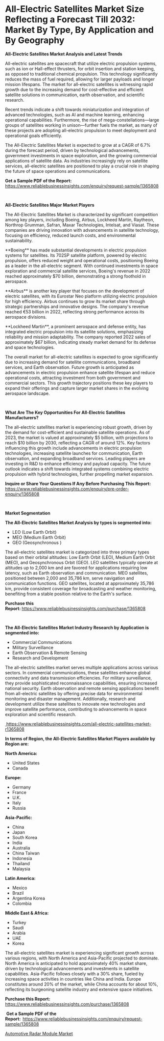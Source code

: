 <p><h1>All-Electric Satellites Market Size Reflecting a Forecast Till 2032: Market By Type, By Application and By Geography</h1></p><p><strong>All-Electric Satellites Market Analysis and Latest Trends</strong></p>
<p><p>All-electric satellites are spacecraft that utilize electric propulsion systems, such as ion or Hall-effect thrusters, for orbit insertion and station keeping, as opposed to traditional chemical propulsion. This technology significantly reduces the mass of fuel required, allowing for larger payloads and longer mission lifespans. The market for all-electric satellites is witnessing rapid growth due to the increasing demand for cost-effective and efficient satellite solutions in communication, earth observation, and scientific research.</p><p>Recent trends indicate a shift towards miniaturization and integration of advanced technologies, such as AI and machine learning, enhancing operational capabilities. Furthermore, the rise of mega-constellations—large groups of satellites working in unison—further fuels the market, as many of these projects are adopting all-electric propulsion to meet deployment and operational goals efficiently.</p><p>The All-Electric Satellites Market is expected to grow at a CAGR of 6.7% during the forecast period, driven by technological advancements, government investments in space exploration, and the growing commercial applications of satellite data. As industries increasingly rely on satellite services, all-electric satellites are positioned to play a crucial role in shaping the future of space operations and communications.</p></p>
<p><strong>Get a Sample PDF of the Report:&nbsp;</strong> <a href="https://www.reliablebusinessinsights.com/enquiry/request-sample/1365808?utm_campaign=3256&utm_medium=2&utm_source=Github&utm_content=ia&utm_term=22032025&utm_id=all-electric-satellites">https://www.reliablebusinessinsights.com/enquiry/request-sample/1365808</a></p>
<p>&nbsp;</p>
<p><strong>All-Electric Satellites Major Market Players</strong></p>
<p><p>The All-Electric Satellites Market is characterized by significant competition among key players, including Boeing, Airbus, Lockheed Martin, Raytheon, Northrop Grumman, Safran, Maxar Technologies, Intelsat, and Viasat. These companies are driving innovation with advancements in satellite technology, focusing on efficiency, reduced launch costs, and environmental sustainability.</p><p>**Boeing** has made substantial developments in electric propulsion systems for satellites. Its 702SP satellite platform, powered by electric propulsion, offers reduced weight and operational costs, positioning Boeing as a leader in the all-electric segment. With continued investments in space exploration and commercial satellite services, Boeing's revenue in 2022 reached approximately $70 billion, demonstrating a strong foothold in aerospace.</p><p>**Airbus** is another key player that focuses on the development of electric satellites, with its Eurostar Neo platform utilizing electric propulsion for high efficiency. Airbus continues to grow its market share through strategic partnerships and innovative designs. The company's revenue reached €53 billion in 2022, reflecting strong performance across its aerospace divisions.</p><p>**Lockheed Martin**, a prominent aerospace and defense entity, has integrated electric propulsion into its satellite solutions, emphasizing reliability and mission adaptability. The company reported 2022 sales of approximately $67 billion, indicating steady market demand for its defense and space technologies.</p><p>The overall market for all-electric satellites is expected to grow significantly due to increasing demand for satellite communications, broadband services, and Earth observation. Future growth is anticipated as advancements in electric propulsion enhance satellite lifespan and reduce operational costs, attracting investment from both government and commercial sectors. This growth trajectory positions these key players to expand their offerings and capture larger market shares in the evolving aerospace landscape.</p></p>
<p>&nbsp;</p>
<p><strong>What Are The Key Opportunities For All-Electric Satellites Manufacturers?</strong></p>
<p><p>The all-electric satellites market is experiencing robust growth, driven by the demand for cost-efficient and sustainable satellite operations. As of 2023, the market is valued at approximately $5 billion, with projections to reach $10 billion by 2030, reflecting a CAGR of around 12%. Key factors influencing this growth include advancements in electric propulsion technologies, increasing satellite launches for communication, Earth observation, and expanding broadband services. Leading players are investing in R&D to enhance efficiency and payload capacity. The future outlook indicates a shift towards integrated systems combining electric propulsion with hybrid technologies, further propelling market expansion.</p></p>
<p><strong>Inquire or Share Your Questions If Any Before Purchasing This Report:</strong> <a href="https://www.reliablebusinessinsights.com/enquiry/pre-order-enquiry/1365808?utm_campaign=3256&utm_medium=2&utm_source=Github&utm_content=ia&utm_term=22032025&utm_id=all-electric-satellites">https://www.reliablebusinessinsights.com/enquiry/pre-order-enquiry/1365808</a></p>
<p>&nbsp;</p>
<p><strong>Market Segmentation</strong></p>
<p><strong>The All-Electric Satellites Market Analysis by types is segmented into:</strong></p>
<p><ul><li>LEO (Low Earth Orbit)</li><li>MEO (Medium Earth Orbit)</li><li>GEO (Geosynchronous )</li></ul></p>
<p><p>The all-electric satellites market is categorized into three primary types based on their orbital altitudes: Low Earth Orbit (LEO), Medium Earth Orbit (MEO), and Geosynchronous Orbit (GEO). LEO satellites typically operate at altitudes up to 2,000 km and are favored for applications requiring low latency, such as Earth observation and communication. MEO satellites, positioned between 2,000 and 35,786 km, serve navigation and communication functions. GEO satellites, located at approximately 35,786 km, provide consistent coverage for broadcasting and weather monitoring, benefiting from a stable position relative to the Earth's surface.</p></p>
<p><strong>Purchase this Report:&nbsp;</strong><a href="https://www.reliablebusinessinsights.com/purchase/1365808?utm_campaign=3256&utm_medium=2&utm_source=Github&utm_content=ia&utm_term=22032025&utm_id=all-electric-satellites">https://www.reliablebusinessinsights.com/purchase/1365808</a></p>
<p>&nbsp;</p>
<p><strong>The All-Electric Satellites Market Industry Research by Application is segmented into:</strong></p>
<p><ul><li>Commercial Communications</li><li>Military Surveillance</li><li>Earth Observation & Remote Sensing</li><li>Research and Development</li></ul></p>
<p><p>The all-electric satellites market serves multiple applications across various sectors. In commercial communications, these satellites enhance global connectivity and data transmission efficiencies. For military surveillance, they provide sophisticated reconnaissance capabilities, ensuring increased national security. Earth observation and remote sensing applications benefit from all-electric satellites by offering precise data for environmental monitoring and disaster management. Additionally, research and development utilize these satellites to innovate new technologies and improve satellite performance, contributing to advancements in space exploration and scientific research.</p></p>
<p><a href="https://www.reliablebusinessinsights.com/all-electric-satellites-market-r1365808?utm_campaign=3256&utm_medium=2&utm_source=Github&utm_content=ia&utm_term=22032025&utm_id=all-electric-satellites">&nbsp;https://www.reliablebusinessinsights.com/all-electric-satellites-market-r1365808</a></p>
<p><strong>In terms of Region, the All-Electric Satellites Market Players available by Region are:</strong></p>
<p>
    <p> <strong> North America: </strong>
        <ul>
            <li>United States</li>
            <li>Canada</li>
        </ul>
        </p> 
    <p> <strong> Europe: </strong>
        <ul>
            <li>Germany</li>
            <li>France</li>
            <li>U.K.</li>
            <li>Italy</li>
            <li>Russia</li>
        </ul>
        </p> 
    <p> <strong> Asia-Pacific: </strong>
        <ul>
            <li>China</li>
            <li>Japan</li>
            <li>South Korea</li>
            <li>India</li>
            <li>Australia</li>
            <li>China Taiwan</li>
            <li>Indonesia</li>
            <li>Thailand</li>
            <li>Malaysia</li>
        </ul>
        </p> 
    <p> <strong> Latin America: </strong>
        <ul>
            <li>Mexico</li>
            <li>Brazil</li>
            <li>Argentina Korea</li>
            <li>Colombia</li>
        </ul>
        </p> 
    <p> <strong> Middle East & Africa: </strong>
        <ul>
            <li>Turkey</li>
            <li>Saudi</li>
            <li>Arabia</li>
            <li>UAE</li>
            <li>Korea</li>
        </ul>
    </p>
    </p>
<p><p>The all-electric satellites market is experiencing significant growth across various regions, with North America and Asia-Pacific projected to dominate. North America is anticipated to hold approximately 40% market share, driven by technological advancements and investments in satellite capabilities. Asia-Pacific follows closely with a 30% share, fueled by increasing space activities in countries like China and India. Europe constitutes around 20% of the market, while China accounts for about 10%, reflecting its burgeoning satellite industry and extensive space initiatives.</p></p>
<p><strong>Purchase this Report: </strong><a href="https://www.reliablebusinessinsights.com/purchase/1365808?utm_campaign=3256&utm_medium=2&utm_source=Github&utm_content=ia&utm_term=22032025&utm_id=all-electric-satellites">https://www.reliablebusinessinsights.com/purchase/1365808</a></p>
<p>&nbsp;<strong>Get a Sample PDF of the Report:&nbsp;&nbsp;</strong><a href="https://www.reliablebusinessinsights.com/enquiry/request-sample/1365808?utm_campaign=3256&utm_medium=2&utm_source=Github&utm_content=ia&utm_term=22032025&utm_id=all-electric-satellites">https://www.reliablebusinessinsights.com/enquiry/request-sample/1365808</a></p>
<p><strong></strong></p>
<p><p><a href="https://github.com/tafuaraasswn/Market-Research-Report-List-1/blob/main/automotive-radar-module-market.md?utm_campaign=3256&utm_medium=2&utm_source=Github&utm_content=ia&utm_term=22032025&utm_id=all-electric-satellites">Automotive Radar Module Market</a></p></p>